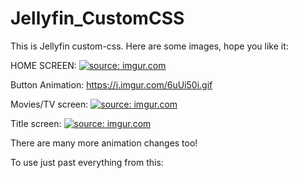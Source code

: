 # Jellyfin_CustomCSS

This is Jellyfin custom-css.
Here are some images, hope you like it:

HOME SCREEN:
<a href="https://imgur.com/DBBbdAy"><img src="https://i.imgur.com/DBBbdAy.jpg" title="source: imgur.com" /></a>

Button Animation:
https://i.imgur.com/6uUi50i.gif

Movies/TV screen:
<a href="https://imgur.com/oxaa0t2"><img src="https://i.imgur.com/oxaa0t2.jpg" title="source: imgur.com" /></a>

Title screen:
<a href="https://imgur.com/6Lp9dU9"><img src="https://i.imgur.com/6Lp9dU9.jpg" title="source: imgur.com" /></a>

There are many more animation changes too!

To use just past everything from this:
